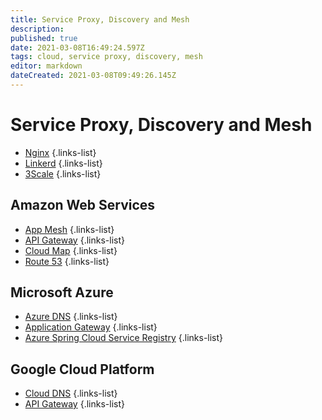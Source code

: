 ```yaml
---
title: Service Proxy, Discovery and Mesh
description: 
published: true
date: 2021-03-08T16:49:24.597Z
tags: cloud, service proxy, discovery, mesh
editor: markdown
dateCreated: 2021-03-08T09:49:26.145Z
---
```


# Service Proxy, Discovery and Mesh
- [Nginx](/training/cloud_and_devops/tbd)
{.links-list}
- [Linkerd](/training/cloud_and_devops/tbd)
{.links-list}
- [3Scale](/training/cloud_and_devops/tbd)
{.links-list}

## Amazon Web Services

- [App Mesh](/training/aws/app_mesh)
{.links-list}
- [API Gateway](/training/aws/api_gateway)
{.links-list}
- [Cloud Map](/training/aws/cloud_map)
{.links-list}
- [Route 53](/training/aws/route_53)
{.links-list}

## Microsoft Azure

- [Azure DNS](/training/azure/azure_dns)
{.links-list}
- [Application Gateway](/training/azure/applicaton_gateway)
{.links-list}
- [Azure Spring Cloud Service Registry](/training/azure/azure_spring_cloud_service_registry)
{.links-list}

## Google Cloud Platform

- [Cloud DNS](/training/gcp/cloud_dns)
{.links-list}
- [API Gateway](/training/gcp/api_gateway)
{.links-list}